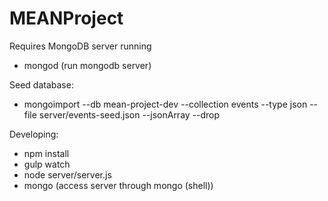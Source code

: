 # MEANProject

Requires MongoDB server running
- mongod (run mongodb server)

Seed database:
- mongoimport --db mean-project-dev --collection events --type json --file server/events-seed.json --jsonArray --drop

Developing:
- npm install
- gulp watch
- node server/server.js
- mongo (access server through mongo (shell))